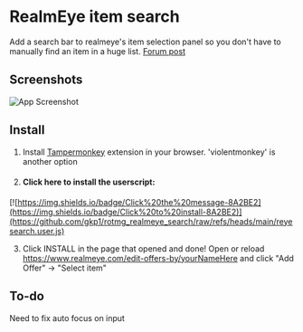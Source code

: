 
# RealmEye item search

Add a search bar to realmeye's item selection panel so you don't have to manually find an item in a huge list. [Forum post](https://www.realmeye.com/forum/t/i-made-a-search-feature-for-realmeye-trading/82146/2)
## Screenshots

![App Screenshot](https://i.imgur.com/32DQrNu.gif)


## Install

1. Install [Tampermonkey](https://tampermonkey.net/) extension in your browser. 'violentmonkey' is another option

2. #### **Click here to install the userscript:** 
[![https://img.shields.io/badge/Click%20the%20message-8A2BE2](https://img.shields.io/badge/Click%20to%20install-8A2BE2)](https://github.com/gkp1/rotmg_realmeye_search/raw/refs/heads/main/reyesearch.user.js)

3. Click INSTALL in the page that opened and done! Open or reload https://www.realmeye.com/edit-offers-by/yourNameHere and click "Add Offer" -> "Select item"

## To-do

Need to fix auto focus on input

